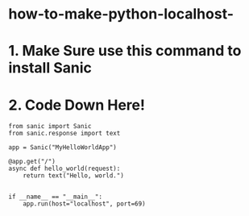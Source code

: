 # how-to-make-python-localhost-

# 1. Make Sure use this command to install Sanic

# 2. Code Down Here!

```
from sanic import Sanic
from sanic.response import text

app = Sanic("MyHelloWorldApp")

@app.get("/")
async def hello_world(request):
    return text("Hello, world.")


if __name__ == "__main__":
    app.run(host="localhost", port=69)  
